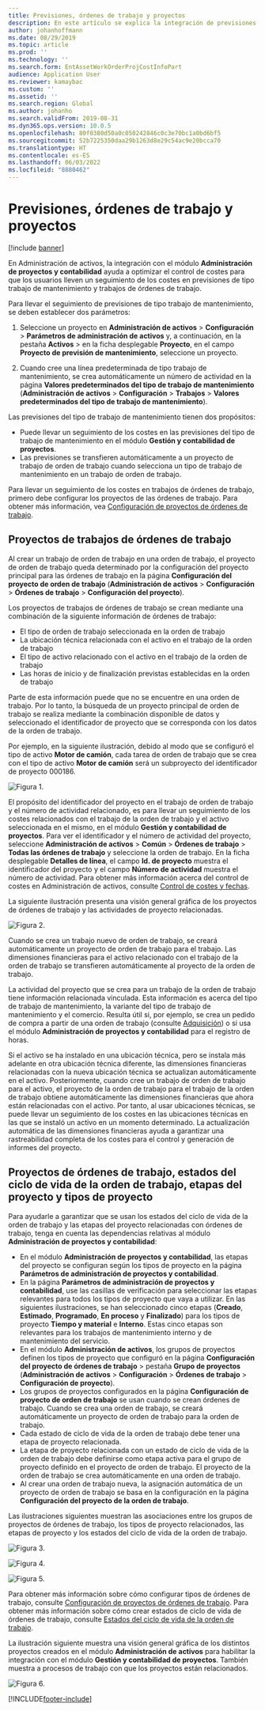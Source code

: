 ```yaml
---
title: Previsiones, órdenes de trabajo y proyectos
description: En este artículo se explica la integración de previsiones y órdenes de trabajo con el módulo Administración de proyectos y contabilidad en Administración de activos.
author: johanhoffmann
ms.date: 08/29/2019
ms.topic: article
ms.prod: ''
ms.technology: ''
ms.search.form: EntAssetWorkOrderProjCostInfoPart
audience: Application User
ms.reviewer: kamaybac
ms.custom: ''
ms.assetid: ''
ms.search.region: Global
ms.author: johanho
ms.search.validFrom: 2019-08-31
ms.dyn365.ops.version: 10.0.5
ms.openlocfilehash: 80f0380d50a0c050242846c0c3e70bc1a0bd6bf5
ms.sourcegitcommit: 52b7225350daa29b1263d8e29c54ac9e20bcca70
ms.translationtype: HT
ms.contentlocale: es-ES
ms.lasthandoff: 06/03/2022
ms.locfileid: "8880462"
---
```

# <a name="forecasts-work-orders-and-projects"></a>Previsiones, órdenes de trabajo y proyectos

[!include [banner](../../includes/banner.md)]

 

En Administración de activos, la integración con el módulo **Administración de proyectos y contabilidad** ayuda a optimizar el control de costes para que los usuarios lleven un seguimiento de los costes en previsiones de tipo trabajo de mantenimiento y trabajos de órdenes de trabajo.

Para llevar el seguimiento de previsiones de tipo trabajo de mantenimiento, se deben establecer dos parámetros:

1. Seleccione un proyecto en **Administración de activos** > **Configuración** > **Parámetros de administración de activos** y, a continuación, en la pestaña **Activos** > en la ficha desplegable **Proyecto**, en el campo **Proyecto de previsión de mantenimiento**, seleccione un proyecto.

2. Cuando cree una línea predeterminada de tipo trabajo de mantenimiento, se crea automáticamente un número de actividad en la página **Valores predeterminados del tipo de trabajo de mantenimiento** (**Administración de activos** > **Configuración** > **Trabajos** > **Valores predeterminados del tipo de trabajo de mantenimiento**).

Las previsiones del tipo de trabajo de mantenimiento tienen dos propósitos: 

- Puede llevar un seguimiento de los costes en las previsiones del tipo de trabajo de mantenimiento en el módulo **Gestión y contabilidad de proyectos**. 
- Las previsiones se transfieren automáticamente a un proyecto de trabajo de orden de trabajo cuando selecciona un tipo de trabajo de mantenimiento en un trabajo de orden de trabajo.

Para llevar un seguimiento de los costes en trabajos de órdenes de trabajo, primero debe configurar los proyectos de las órdenes de trabajo. Para obtener más información, vea [Configuración de proyectos de órdenes de trabajo](../setup-for-work-orders/work-order-project-setup.md).

## <a name="work-order-job-projects"></a>Proyectos de trabajos de órdenes de trabajo

Al crear un trabajo de orden de trabajo en una orden de trabajo, el proyecto de orden de trabajo queda determinado por la configuración del proyecto principal para las órdenes de trabajo en la página **Configuración del proyecto de orden de trabajo** (**Administración de activos** > **Configuración** > **Órdenes de trabajo** > **Configuración del proyecto**).

Los proyectos de trabajos de órdenes de trabajo se crean mediante una combinación de la siguiente información de órdenes de trabajo:

- El tipo de orden de trabajo seleccionada en la orden de trabajo 
- La ubicación técnica relacionada con el activo en el trabajo de la orden de trabajo
- El tipo de activo relacionado con el activo en el trabajo de la orden de trabajo  
- Las horas de inicio y de finalización previstas establecidas en la orden de trabajo  

Parte de esta información puede que no se encuentre en una orden de trabajo. Por lo tanto, la búsqueda de un proyecto principal de orden de trabajo se realiza mediante la combinación disponible de datos y seleccionado el identificador de proyecto que se corresponda con los datos de la orden de trabajo.

Por ejemplo, en la siguiente ilustración, debido al modo que se configuró el tipo de activo **Motor de camión**, cada tarea de orden de trabajo que se crea con el tipo de activo **Motor de camión** será un subproyecto del identificador de proyecto 000186.

![Figura 1.](media/01-integration-to-pma.png)

El propósito del identificador del proyecto en el trabajo de orden de trabajo y el número de actividad relacionado, es para llevar un seguimiento de los costes relacionados con el trabajo de la orden de trabajo y el activo seleccionada en el mismo, en el módulo **Gestión y contabilidad de proyectos**. Para ver el identificador y el número de actividad del proyecto, seleccione **Administración de activos** > **Común** > **Órdenes de trabajo** > **Todas las órdenes de trabajo** y seleccione la orden de trabajo. En la ficha desplegable **Detalles de línea**, el campo **Id. de proyecto** muestra el identificador del proyecto y el campo **Número de actividad** muestra el número de actividad. Para obtener más información acerca del control de costes en Administración de activos, consulte [Control de costes y fechas](../controlling-and-reporting/cost-and-date-control.md).

La siguiente ilustración presenta una visión general gráfica de los proyectos de órdenes de trabajo y las actividades de proyecto relacionadas.

![Figura 2.](media/02-integration-to-pma.png)

Cuando se crea un trabajo nuevo de orden de trabajo, se creará automáticamente un proyecto de orden de trabajo para el trabajo. Las dimensiones financieras para el activo relacionado con el trabajo de la orden de trabajo se transfieren automáticamente al proyecto de la orden de trabajo.

La actividad del proyecto que se crea para un trabajo de la orden de trabajo tiene información relacionada vinculada. Esta información es acerca del tipo de trabajo de mantenimiento, la variante del tipo de trabajo de mantenimiento y el comercio. Resulta útil si, por ejemplo, se crea un pedido de compra a partir de una orden de trabajo (consulte [Adquisición](../work-orders/procurement.md)) o si usa el módulo **Administración de proyectos y contabilidad** para el registro de horas.

Si el activo se ha instalado en una ubicación técnica, pero se instala más adelante en otra ubicación técnica diferente, las dimensiones financieras relacionadas con la nueva ubicación técnica se actualizan automáticamente en el activo. Posteriormente, cuando cree un trabajo de orden de trabajo para el activo, el proyecto de la orden de trabajo para el trabajo de la orden de trabajo obtiene automáticamente las dimensiones financieras que ahora están relacionadas con el activo. Por tanto, al usar ubicaciones técnicas, se puede llevar un seguimiento de los costes en las ubicaciones técnicas en las que se instaló un activo en un momento determinado. La actualización automática de las dimensiones financieras ayuda a garantizar una rastreabilidad completa de los costes para el control y generación de informes del proyecto.

## <a name="work-order-projects-work-order-lifecycle-states-project-stages-and-project-types"></a>Proyectos de órdenes de trabajo, estados del ciclo de vida de la orden de trabajo, etapas del proyecto y tipos de proyecto

Para ayudarle a garantizar que se usan los estados del ciclo de vida de la orden de trabajo y las etapas del proyecto relacionadas con órdenes de trabajo, tenga en cuenta las dependencias relativas al módulo **Administración de proyectos y contabilidad**:

- En el módulo **Administración de proyectos y contabilidad**, las etapas del proyecto se configuran según los tipos de proyecto en la página **Parámetros de administración de proyectos y contabilidad**.  
- En la página **Parámetros de administración de proyectos y contabilidad**, use las casillas de verificación para seleccionar las etapas relevantes para todos los tipos de proyecto que vaya a utilizar. En las siguientes ilustraciones, se han seleccionado cinco etapas (**Creado**, **Estimado**, **Programado**, **En proceso** y **Finalizado**) para los tipos de proyecto **Tiempo y material** e **Interno**. Estas cinco etapas son relevantes para los trabajos de mantenimiento interno y de mantenimiento del servicio.
- En el módulo **Administración de activos**, los grupos de proyectos definen los tipos de proyecto que configuró en la página **Configuración del proyecto de órdenes de trabajo** > pestaña **Grupo de proyectos** (**Administración de activos** > **Configuración** > **Órdenes de trabajo** > **Configuración de proyecto**).  
- Los grupos de proyectos configurados en la página **Configuración de proyecto de orden de trabajo** se usan cuando se crean órdenes de trabajo. Cuando se crea una orden de trabajo, se creará automáticamente un proyecto de orden de trabajo para la orden de trabajo.  
- Cada estado de ciclo de vida de la orden de trabajo debe tener una etapa de proyecto relacionada.  
- La etapa de proyecto relacionada con un estado de ciclo de vida de la orden de trabajo debe definirse como etapa activa para el grupo de proyecto definido en el proyecto de orden de trabajo. El proyecto de la orden de trabajo se crea automáticamente en una orden de trabajo.
- Al crear una orden de trabajo nueva, la asignación automática de un proyecto de orden de trabajo se basa en la configuración en la página **Configuración del proyecto de la orden de trabajo**.  

Las ilustraciones siguientes muestran las asociaciones entre los grupos de proyectos de órdenes de trabajo, los tipos de proyecto relacionados, las etapas de proyecto y los estados del ciclo de vida de la orden de trabajo.

![Figura 3.](media/03-integration-to-pma.png)

![Figura 4.](media/04-integration-to-pma.png)

![Figura 5.](media/05-integration-to-pma.png)

Para obtener más información sobre cómo configurar tipos de órdenes de trabajo, consulte [Configuración de proyectos de órdenes de trabajo](../setup-for-work-orders/work-order-project-setup.md). Para obtener más información sobre cómo crear estados de ciclo de vida de órdenes de trabajo, consulte [Estados del ciclo de vida de la orden de trabajo](../setup-for-work-orders/work-order-lifecycle-states.md).

La ilustración siguiente muestra una visión general gráfica de los distintos proyectos creados en el módulo **Administración de activos** para habilitar la integración con el módulo **Gestión y contabilidad de proyectos**. También muestra a procesos de trabajo con que los proyectos están relacionados.

![Figura 6.](media/06-integration-to-pma.png)



[!INCLUDE[footer-include](../../../includes/footer-banner.md)]